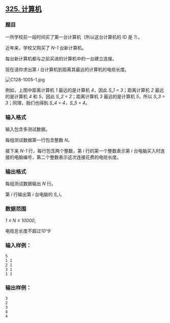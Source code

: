 ## [325. 计算机](https://www.acwing.com/problem/content/327/)

### 题目

一所学校前一段时间买了第一台计算机（所以这台计算机的 ID 是 *1*）。

近年来，学校又购买了 *N-1* 台新计算机。

每台新计算机都与之前买进的计算机中的一台建立连接。

现在请你求出第 *i* 台计算机到距离其最远的计算机的电缆长度。

 ![C128-1005-1.jpg](/media/article/image/2019/02/18/19_abe55e1633-C128-1005-1.jpg)

例如，上图中距离计算机 *1* 最远的是计算机 *4*，因此 *S_1 = 3*；距离计算机 *2* 最远的是计算机 *4* 和 *5*，因此 *S_2 = 2*；距离计算机 *3* 最远的是计算机 *5*，所以 *S_3 = 3*；同理，我们也得到 *S_4 = 4，S_5 = 4*。

### 输入格式

输入包含多测试数据。

每组测试数据第一行包含整数 *N*。

接下来 *N-1* 行，每行包含两个整数，第 *i* 行的第一个整数表示第 *i* 台电脑买入时连接的电脑编号，第二个整数表示这次连接花费的电缆长度。

### 输出格式

每组测试数据输出 *N* 行。

第 *i* 行输出第 *i* 台电脑的 *S_i*。

### 数据范围

*1 ≤ N ≤ 10000*,

电缆总长度不超过*10^9*

### 输入样例：

```
5
1 1
2 1
3 1
1 1
```

### 输出样例：

```
3
2
3
4
4
```
